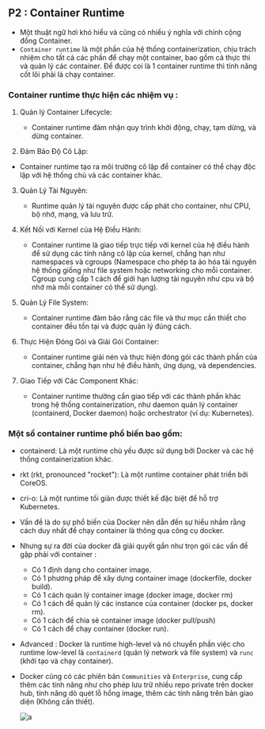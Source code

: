 ## P2 : Container Runtime

- Một thuật ngữ hơi khó hiểu và cũng có nhiều ý nghĩa với chính cộng đồng Container.
- `Container runtime` là một phần của hệ thống containerization, chịu trách nhiệm cho tất cả các phần để chạy một container, bao gồm cả thực thi và quản lý các container. Để được coi là 1 container runtime thì tính năng cốt lõi phải là chạy container.

### Container runtime thực hiện các nhiệm vụ :

1. Quản lý Container Lifecycle:

    - Container runtime đảm nhận quy trình khởi động, chạy, tạm dừng, và dừng container.

2. Đảm Bảo Độ Cô Lập:

 - Container runtime tạo ra môi trường cô lập để container có thể chạy độc lập với hệ thống chủ và các 
 container khác.

3. Quản Lý Tài Nguyên:

    - Runtime quản lý tài nguyên được cấp phát cho container, như CPU, bộ nhớ, mạng, và lưu trữ.

4. Kết Nối với Kernel của Hệ Điều Hành:

    - Container runtime là giao tiếp trực tiếp với kernel của hệ điều hành để sử dụng các tính năng cô lập của kernel, chẳng hạn như namespaces và cgroups (Namespace cho phép ta ảo hóa tài nguyên hệ thống giống như file system hoặc networking cho mỗi container. Cgroup cung cấp 1 cách để giới hạn lượng tài nguyên như cpu và bộ nhớ mà mỗi container có thể sử dụng).

5. Quản Lý File System:

    - Container runtime đảm bảo rằng các file và thư mục cần thiết cho container đều tồn tại và được quản lý đúng cách.

6. Thực Hiện Đóng Gói và Giải Gói Container:

    - Container runtime giải nén và thực hiện đóng gói các thành phần của container, chẳng hạn như hệ điều hành, ứng dụng, và dependencies.

7. Giao Tiếp với Các Component Khác:

    - Container runtime thường cần giao tiếp với các thành phần khác trong hệ thống containerization, như daemon quản lý container (containerd, Docker daemon) hoặc orchestrator (ví dụ: Kubernetes).


### Một số container runtime phổ biến bao gồm:

- containerd: Là một runtime chủ yếu được sử dụng bởi Docker và các hệ thống containerization khác.

- rkt (rkt, pronounced "rocket"): Là một runtime container phát triển bởi CoreOS.

- cri-o: Là một runtime tối giản được thiết kế đặc biệt để hỗ trợ Kubernetes.


- Vấn đề là do sự phổ biến của Docker nên dẫn đến sự hiểu nhầm rằng cách duy nhất để chạy container là thông qua công cụ docker.

- Nhưng sự ra đời của docker đã giải quyết gần như trọn gói các vấn đề gặp phải với container :

    - Có 1 định dạng cho container image.
    - Có 1 phương pháp để xây dựng container image (dockerfile, docker build).
    - Có 1 cách quản lý container image (docker image, docker rm)
    - Có 1 cách để quản lý các instance của container (docker ps, docker rm).
    - Có 1 cách để chia sẻ container image (docker pull/push)
    - Có 1 cách để chạy container (docker run).

- Advanced : Docker là runtime high-level và nó chuyển phần việc cho runtime low-level là `containerd` (quản lý network và file system) và `runc` (khởi tạo và chạy container).

- Docker cũng có các phiên bản `Communities` và `Enterprise`, cung cấp thêm các tính năng như cho phép lưu trữ nhiều repo private trên docker hub, tính năng dò quét lỗ hổng image, thêm các tính năng trên bản giao diện (Không cần thiết).

    ![a](https://imgur.com/3li95R0.png)